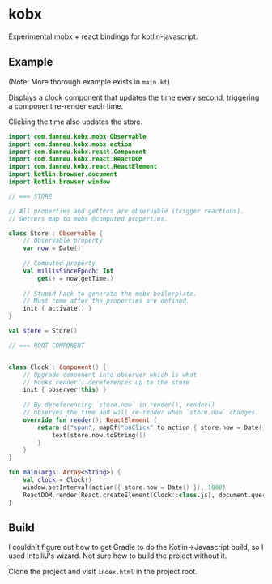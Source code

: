
# kobx

Experimental mobx + react bindings for kotlin-javascript.

## Example

(Note: More thorough example exists in `main.kt`)

Displays a clock component that updates the time
every second, triggering a component re-render each time.

Clicking the time also updates the store.

``` kotlin
import com.danneu.kobx.mobx.Observable
import com.danneu.kobx.mobx.action
import com.danneu.kobx.react.Component
import com.danneu.kobx.react.ReactDOM
import com.danneu.kobx.react.ReactElement
import kotlin.browser.document
import kotlin.browser.window

// === STORE

// All properties and getters are observable (trigger reactions).
// Getters map to mobx @computed properties.

class Store : Observable {
    // Observable property
    var now = Date()
    
    // Computed property
    val millisSinceEpoch: Int 
        get() = now.getTime()
        
    // Stupid hack to generate the mobx boilerplate.
    // Must come after the properties are defined.
    init { activate() }
}

val store = Store()

// === ROOT COMPONENT


class Clock : Component() {
    // Upgrade component into observer which is what
    // hooks render() dereferences up to the store
    init { observer(this) }
    
    // By dereferencing `store.now` in render(), render()
    // observes the time and will re-render when `store.now` changes.
    override fun render(): ReactElement {
        return d("span", mapOf("onClick" to action { store.now = Date() })) {
            text(store.now.toString())
        }
    }
}

fun main(args: Array<String>) {
    val clock = Clock()
    window.setInterval(action({ store.now = Date() }), 1000)
    ReactDOM.render(React.createElement(Clock::class.js), document.querySelector("#root")!!)
}
```

## Build

I couldn't figure out how to get Gradle to do the Kotlin->Javascript
build, so I used IntelliJ's wizard. Not sure how to build
the project without it.

Clone the project and visit `index.html` in the project root.

